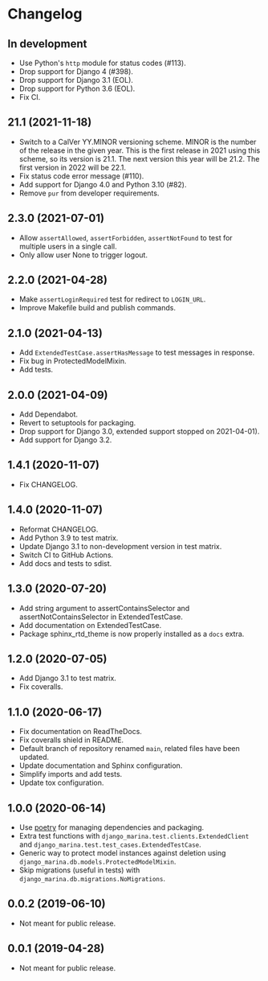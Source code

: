 # Changelog

## In development

- Use Python's `http` module for status codes (#113).
- Drop support for Django 4 (#398).
- Drop support for Django 3.1 (EOL).
- Drop support for Python 3.6 (EOL).
- Fix CI.

## 21.1 (2021-11-18)

- Switch to a CalVer YY.MINOR versioning scheme. MINOR is the number of the release in the given year. This is the first release in 2021 using this scheme, so its version is 21.1. The next version this year will be 21.2. The first version in 2022 will be 22.1.
- Fix status code error message (#110).
- Add support for Django 4.0 and Python 3.10 (#82).
- Remove `pur` from developer requirements.

## 2.3.0 (2021-07-01)

- Allow `assertAllowed`, `assertForbidden`, `assertNotFound` to test for multiple users in a single call.
- Only allow user None to trigger logout. 

## 2.2.0 (2021-04-28)

- Make `assertLoginRequired` test for redirect to `LOGIN_URL`.
- Improve Makefile build and publish commands.

## 2.1.0 (2021-04-13)

- Add `ExtendedTestCase.assertHasMessage` to test messages in response.
- Fix bug in ProtectedModelMixin.
- Add tests.

## 2.0.0 (2021-04-09)

- Add Dependabot.
- Revert to setuptools for packaging.
- Drop support for Django 3.0, extended support stopped on 2021-04-01).
- Add support for Django 3.2.

## 1.4.1 (2020-11-07)

- Fix CHANGELOG.

## 1.4.0 (2020-11-07)

- Reformat CHANGELOG.
- Add Python 3.9 to test matrix.
- Update Django 3.1 to non-development version in test matrix.
- Switch CI to GitHub Actions.
- Add docs and tests to sdist.

## 1.3.0 (2020-07-20)

- Add string argument to assertContainsSelector and assertNotContainsSelector in ExtendedTestCase.
- Add documentation on ExtendedTestCase.
- Package sphinx_rtd_theme is now properly installed as a `docs` extra.

## 1.2.0 (2020-07-05)

- Add Django 3.1 to test matrix.
- Fix coveralls.

## 1.1.0 (2020-06-17)

- Fix documentation on ReadTheDocs.
- Fix coveralls shield in README.
- Default branch of repository renamed `main`, related files have been updated.
- Update documentation and Sphinx configuration.
- Simplify imports and add tests. 
- Update tox configuration.

## 1.0.0 (2020-06-14)

- Use [poetry](https://python-poetry.org) for managing dependencies and packaging.
- Extra test functions with `django_marina.test.clients.ExtendedClient` and `django_marina.test.test_cases.ExtendedTestCase`.
- Generic way to protect model instances against deletion using `django_marina.db.models.ProtectedModelMixin`.
- Skip migrations (useful in tests) with `django_marina.db.migrations.NoMigrations`.

## 0.0.2 (2019-06-10)

- Not meant for public release.

## 0.0.1 (2019-04-28)

- Not meant for public release.
